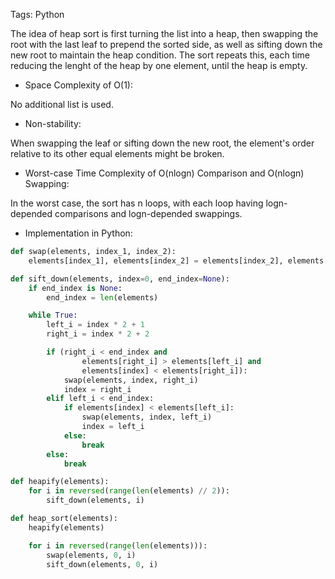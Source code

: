 Tags: Python

The idea of heap sort is first turning the list into a heap, then swapping the root with the last leaf to prepend the sorted side, as well as sifting down the new root to maintain the heap condition. The sort repeats this, each time reducing the lenght of the heap by one element, until the heap is empty.

- Space Complexity of O(1):
   
No additional list is used.

- Non-stability:

When swapping the leaf or sifting down the new root, the element's order relative to its other equal elements might be broken.

- Worst-case Time Complexity of O(nlogn) Comparison and O(nlogn) Swapping:

In the worst case, the sort has n loops, with each loop having logn-depended comparisons and logn-depended swappings.

- Implementation in Python:

```python
def swap(elements, index_1, index_2):
    elements[index_1], elements[index_2] = elements[index_2], elements[index_1]

def sift_down(elements, index=0, end_index=None):
    if end_index is None:
        end_index = len(elements)

    while True:
        left_i = index * 2 + 1
        right_i = index * 2 + 2

        if (right_i < end_index and
                elements[right_i] > elements[left_i] and
                elements[index] < elements[right_i]):
            swap(elements, index, right_i)
            index = right_i
        elif left_i < end_index:
            if elements[index] < elements[left_i]:
                swap(elements, index, left_i)
                index = left_i
            else:
                break
        else:
            break

def heapify(elements):
    for i in reversed(range(len(elements) // 2)):
        sift_down(elements, i)

def heap_sort(elements):
    heapify(elements)

    for i in reversed(range(len(elements))):
        swap(elements, 0, i)
        sift_down(elements, 0, i)
```
